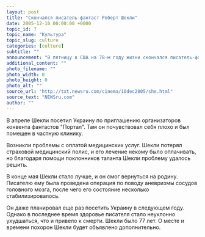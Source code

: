 ```yaml
---
layout: post
title: "Скончался писатель-фантаст Роберт Шекли"
date: 2005-12-10 00:00:00 +0000
topic_id: 7
topic_name: "Культура"
topic_slug: culture
categories: [culture]
subtitle: ""
announcement: "В пятницу в США на 78-м году жизни скончался писатель-фантаст Роберт Шекли, сообщает ВВС. Роберт Шекли является автором таких книг, как \"Корпорация \"Бессмертие\", \"Обмен разумов\", \"Координаты чудес: второе путешествие\", \"Божий дом\" и еще многих литературных произведений."
additional_content: ""
photo_filename: ""
photo_width: 0
photo_height: 0
photo_alt: ""
source_url: "http://txt.newsru.com/cinema/10dec2005/she.html"
source_text: "NEWSru.com"
author: ""
---
```

В апреле Шекли посетил Украину по приглашению организаторов конвента фантастов "Портал". Там он почувствовал себя плохо и был помещен в частную клинику.

Возникли проблемы с оплатой медицинских услуг. Шекли потерял страховой медицинский полис, и его лечение некому было оплачивать, но благодаря помощи поклонников таланта Шекли проблему удалось решить.

В конце мая Шекли стало лучше, и он смог вернуться на родину. Писателю ему была проведена операция по поводу аневризмы сосудов головного мозга, после чего его состояние несколько стабилизировалось.

Он даже планировал еще раз посетить Украину в следующем году. Однако в последнее время здоровье писателя стало неуклонно ухудшаться, что и привело к смерти. Шекли было 77 лет. О месте и времени похорон Шекли будет объявлено дополнительно.
